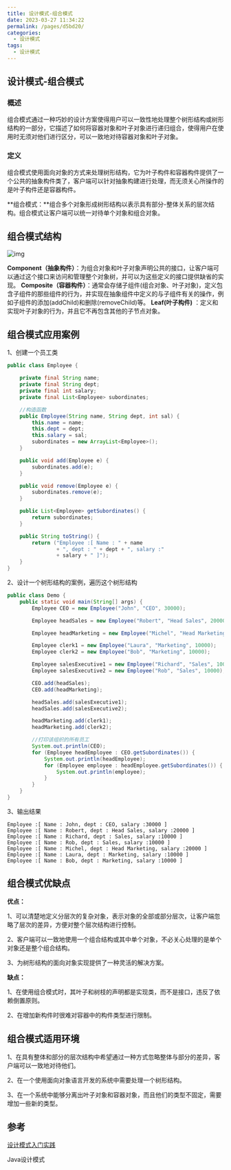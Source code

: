 ```yaml
---
title: 设计模式-组合模式
date: 2023-03-27 11:34:22
permalink: /pages/d5bd20/
categories: 
  - 设计模式
tags: 
  - 设计模式
---
```

## 设计模式-组合模式

### 概述

组合模式通过一种巧妙的设计方案使得用户可以一致性地处理整个树形结构或树形结构的一部分，它描述了如何将容器对象和叶子对象进行递归组合，使得用户在使用时无须对他们进行区分，可以一致地对待容器对象和叶子对象。

### 定义

组合模式使用面向对象的方式来处理树形结构，它为叶子构件和容器构件提供了一个公共的抽象构件类了，客户端可以针对抽象构建进行处理，而无须关心所操作的是叶子构件还是容器构件。

**组合模式：**组合多个对象形成树形结构以表示具有部分-整体关系的层次结构。组合模式让客户端可以统一对待单个对象和组合对象。

## 组合模式结构

![img](https://blog-1300853183.cos.ap-chengdu.myqcloud.com/img/20170210221904522)



**Component（抽象构件）**：为组合对象和叶子对象声明公共的接口，让客户端可以通过这个接口来访问和管理整个对象树，并可以为这些定义的接口提供缺省的实现。
**Composite（容器构件）**：通常会存储子组件(组合对象、叶子对象)，定义包含子组件的那些组件的行为，并实现在抽象组件中定义的与子组件有关的操作，例如子组件的添加(addChild)和删除(removeChild)等。
**Leaf(叶子构件)**  ：定义和实现叶子对象的行为，并且它不再包含其他的子节点对象。

## 组合模式应用案例

1、创建一个员工类

```java
public class Employee {

    private final String name;
    private final String dept;
    private final int salary;
    private final List<Employee> subordinates;

    //构造函数
    public Employee(String name, String dept, int sal) {
        this.name = name;
        this.dept = dept;
        this.salary = sal;
        subordinates = new ArrayList<Employee>();
    }

    public void add(Employee e) {
        subordinates.add(e);
    }

    public void remove(Employee e) {
        subordinates.remove(e);
    }

    public List<Employee> getSubordinates() {
        return subordinates;
    }

    public String toString() {
        return ("Employee :[ Name : " + name
                + ", dept : " + dept + ", salary :"
                + salary + " ]");
    }
}
```

2、设计一个树形结构的案例，遍历这个树形结构

```java
public class Demo {
    public static void main(String[] args) {
        Employee CEO = new Employee("John", "CEO", 30000);

        Employee headSales = new Employee("Robert", "Head Sales", 20000);

        Employee headMarketing = new Employee("Michel", "Head Marketing", 20000);

        Employee clerk1 = new Employee("Laura", "Marketing", 10000);
        Employee clerk2 = new Employee("Bob", "Marketing", 10000);

        Employee salesExecutive1 = new Employee("Richard", "Sales", 10000);
        Employee salesExecutive2 = new Employee("Rob", "Sales", 10000);

        CEO.add(headSales);
        CEO.add(headMarketing);

        headSales.add(salesExecutive1);
        headSales.add(salesExecutive2);

        headMarketing.add(clerk1);
        headMarketing.add(clerk2);

        //打印该组织的所有员工
        System.out.println(CEO);
        for (Employee headEmployee : CEO.getSubordinates()) {
            System.out.println(headEmployee);
            for (Employee employee : headEmployee.getSubordinates()) {
                System.out.println(employee);
            }
        }
    }
}
```

3、输出结果

```
Employee :[ Name : John, dept : CEO, salary :30000 ]
Employee :[ Name : Robert, dept : Head Sales, salary :20000 ]
Employee :[ Name : Richard, dept : Sales, salary :10000 ]
Employee :[ Name : Rob, dept : Sales, salary :10000 ]
Employee :[ Name : Michel, dept : Head Marketing, salary :20000 ]
Employee :[ Name : Laura, dept : Marketing, salary :10000 ]
Employee :[ Name : Bob, dept : Marketing, salary :10000 ]
```

## 组合模式优缺点

**优点：**

1、可以清楚地定义分层次的复杂对象，表示对象的全部或部分层次，让客户端忽略了层次的差异，方便对整个层次结构进行控制。

2、客户端可以一致地使用一个组合结构或其中单个对象，不必关心处理的是单个对象还是整个组合结构。

3、为树形结构的面向对象实现提供了一种灵活的解决方案。

**缺点：**

1、在使用组合模式时，其叶子和树枝的声明都是实现类，而不是接口，违反了依赖倒置原则。

2、在增加新构件时很难对容器中的构件类型进行限制。

## 组合模式适用环境

1、在具有整体和部分的层次结构中希望通过一种方式忽略整体与部分的差异，客户端可以一致地对待他们。

2、在一个使用面向对象语言开发的系统中需要处理一个树形结构。

3、在一个系统中能够分离出叶子对象和容器对象，而且他们的类型不固定，需要增加一些新的类型。

## 参考

[设计模式入门实践](https://www.cmsblogs.com/article/1407700152680058880)

Java设计模式
